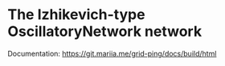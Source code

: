 # The Izhikevich-type OscillatoryNetwork network

Documentation: https://git.mariia.me/grid-ping/docs/build/html 
